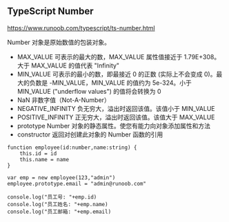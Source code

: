 ## TypeScript Number

https://www.runoob.com/typescript/ts-number.html

Number 对象是原始数值的包装对象。

- MAX_VALUE 可表示的最大的数，MAX_VALUE 属性值接近于 1.79E+308。大于 MAX_VALUE 的值代表 "Infinity"
- MIN_VALUE 可表示的最小的数，即最接近 0 的正数 (实际上不会变成 0)。最大的负数是 -MIN_VALUE，MIN_VALUE 的值约为 5e-324。小于 MIN_VALUE ("underflow values") 的值将会转换为 0
- NaN 非数字值（Not-A-Number）
- NEGATIVE_INFINITY 负无穷大，溢出时返回该值。该值小于 MIN_VALUE
- POSITIVE_INFINITY 正无穷大，溢出时返回该值。该值大于 MAX_VALUE
- prototype Number 对象的静态属性。使您有能力向对象添加属性和方法
- constructor 返回对创建此对象的 Number 函数的引用

````
function employee(id:number,name:string) { 
    this.id = id 
    this.name = name 
} 
 
var emp = new employee(123,"admin") 
employee.prototype.email = "admin@runoob.com" 
 
console.log("员工号: "+emp.id) 
console.log("员工姓名: "+emp.name) 
console.log("员工邮箱: "+emp.email)
````


